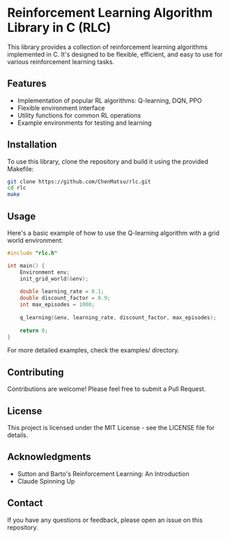 # Reinforcement Learning Algorithm Library in C (RLC)

This library provides a collection of reinforcement learning algorithms implemented in C. It's designed to be flexible, efficient, and easy to use for various reinforcement learning tasks.

## Features

- Implementation of popular RL algorithms: Q-learning, DQN, PPO
- Flexible environment interface
- Utility functions for common RL operations
- Example environments for testing and learning

## Installation

To use this library, clone the repository and build it using the provided Makefile:

```bash
git clone https://github.com/ChenMatsu/rlc.git
cd rlc
make
```

## Usage

Here's a basic example of how to use the Q-learning algorithm with a grid world environment:

```c
#include "rlc.h"

int main() {
    Environment env;
    init_grid_world(&env);
    
    double learning_rate = 0.1;
    double discount_factor = 0.9;
    int max_episodes = 1000;
    
    q_learning(&env, learning_rate, discount_factor, max_episodes);
    
    return 0;
}
```

For more detailed examples, check the examples/ directory.

## Contributing

Contributions are welcome! Please feel free to submit a Pull Request.

## License

This project is licensed under the MIT License - see the LICENSE file for details.

## Acknowledgments

- Sutton and Barto's Reinforcement Learning: An Introduction
- Claude Spinning Up

## Contact

If you have any questions or feedback, please open an issue on this repository.